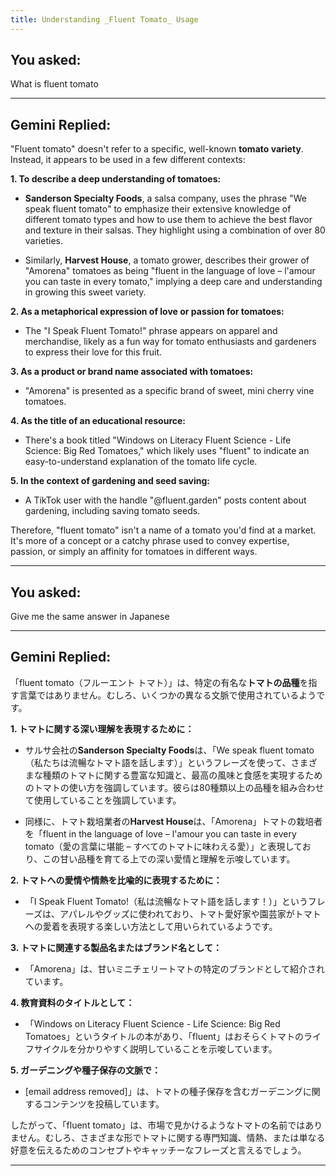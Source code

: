 ```yaml
---
title: Understanding _Fluent Tomato_ Usage
---
```


You asked:
----------

What is fluent tomato

---

Gemini Replied:
---------------

"Fluent tomato" doesn't refer to a specific, well-known **tomato variety**. Instead, it appears to be used in a few different contexts:

**1\. To describe a deep understanding of tomatoes:**

*   **Sanderson Specialty Foods**, a salsa company, uses the phrase "We speak fluent tomato" to emphasize their extensive knowledge of different tomato types and how to use them to achieve the best flavor and texture in their salsas. They highlight using a combination of over 80 varieties.
    
*   Similarly, **Harvest House**, a tomato grower, describes their grower of "Amorena" tomatoes as being "fluent in the language of love – l'amour you can taste in every tomato," implying a deep care and understanding in growing this sweet variety.
    

**2\. As a metaphorical expression of love or passion for tomatoes:**

*   The "I Speak Fluent Tomato!" phrase appears on apparel and merchandise, likely as a fun way for tomato enthusiasts and gardeners to express their love for this fruit.
    

**3\. As a product or brand name associated with tomatoes:**

*   "Amorena" is presented as a specific brand of sweet, mini cherry vine tomatoes.
    

**4\. As the title of an educational resource:**

*   There's a book titled "Windows on Literacy Fluent Science - Life Science: Big Red Tomatoes," which likely uses "fluent" to indicate an easy-to-understand explanation of the tomato life cycle.
    

**5\. In the context of gardening and seed saving:**

*   A TikTok user with the handle "@fluent.garden" posts content about gardening, including saving tomato seeds.
    

Therefore, "fluent tomato" isn't a name of a tomato you'd find at a market. It's more of a concept or a catchy phrase used to convey expertise, passion, or simply an affinity for tomatoes in different ways.

---

You asked:
----------

Give me the same answer in Japanese

---

Gemini Replied:
---------------

「fluent tomato（フルーエント トマト）」は、特定の有名な**トマトの品種**を指す言葉ではありません。むしろ、いくつかの異なる文脈で使用されているようです。

**1\. トマトに関する深い理解を表現するために：**

*   サルサ会社の**Sanderson Specialty Foods**は、「We speak fluent tomato（私たちは流暢なトマト語を話します）」というフレーズを使って、さまざまな種類のトマトに関する豊富な知識と、最高の風味と食感を実現するためのトマトの使い方を強調しています。彼らは80種類以上の品種を組み合わせて使用していることを強調しています。
    
*   同様に、トマト栽培業者の**Harvest House**は、「Amorena」トマトの栽培者を「fluent in the language of love – l'amour you can taste in every tomato（愛の言葉に堪能 – すべてのトマトに味わえる愛）」と表現しており、この甘い品種を育てる上での深い愛情と理解を示唆しています。
    

**2\. トマトへの愛情や情熱を比喩的に表現するために：**

*   「I Speak Fluent Tomato!（私は流暢なトマト語を話します！）」というフレーズは、アパレルやグッズに使われており、トマト愛好家や園芸家がトマトへの愛着を表現する楽しい方法として用いられているようです。
    

**3\. トマトに関連する製品名またはブランド名として：**

*   「Amorena」は、甘いミニチェリートマトの特定のブランドとして紹介されています。
    

**4\. 教育資料のタイトルとして：**

*   「Windows on Literacy Fluent Science - Life Science: Big Red Tomatoes」というタイトルの本があり、「fluent」はおそらくトマトのライフサイクルを分かりやすく説明していることを示唆しています。
    

**5\. ガーデニングや種子保存の文脈で：**

*   \[email address removed\]」は、トマトの種子保存を含むガーデニングに関するコンテンツを投稿しています。
    

したがって、「fluent tomato」は、市場で見かけるようなトマトの名前ではありません。むしろ、さまざまな形でトマトに関する専門知識、情熱、または単なる好意を伝えるためのコンセプトやキャッチーなフレーズと言えるでしょう。

---


